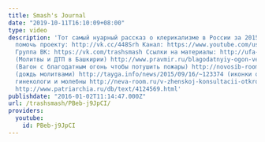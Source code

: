 ```yaml
---
title: Smash's Journal
date: "2019-10-11T16:10:09+08:00"
type: video
description: 'Тот самый нуарный рассказ о клерикализме в России за 2015. Если вы хотите
  помочь проекту: http://vk.cc/448Srh Канал: https://www.youtube.com/user/TrashRecord
  Группа ВК: https://vk.com/trashsmash Ссылки на материалы: http://ufa-room.ru/v-bashkirii-s-pomoshhyu-molitvy-predotvrashhayut-dtp-30112/
  (Молитвы и ДТП в Башкирии) http://www.pravmir.ru/blagodatnyiy-ogon-vezut-po-mestam-pozharov-v-zabaykale/
  (Вагон с благодатным огонь чтобы потушить пожары) http://novosib-room.ru/mitropolit-pomolilsya-s-borta-samoleta-o-dozhde-nad-zabajkalem-65400/
  (дождь молитвами) http://tayga.info/news/2015/09/16/~123374 (иконки от МЧС) http://www.newsru.com/religy/10aug2015/ortho_gyneco.html
  гинекологи и молебны http://neva-room.ru/v-zhenskoj-konsultacii-otkroyut-molelnuyu-komnatu-80496/
  http://www.patriarchia.ru/db/text/4124569.html'
publishdate: "2016-01-02T11:14:47.000Z"
url: /trashsmash/PBeb-j9JpCI/
providers:
  youtube:
    id: PBeb-j9JpCI
---
```

